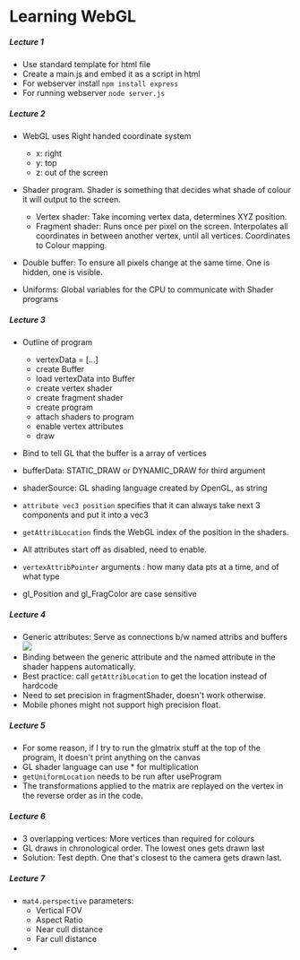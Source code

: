 # Learning WebGL

##### Lecture 1
- Use standard template for html file
- Create a main.js and embed it as a script in html
- For webserver install
```npm install express```
- For running webserver
```node server.js```

##### Lecture 2
- WebGL uses Right handed coordinate system
	- x: right
	- y: top
	- z: out of the screen

- Shader program. Shader is something that decides what shade of colour it will output to the screen. 
	- Vertex shader: Take incoming vertex data, determines XYZ position.
	- Fragment shader: Runs once per pixel on the screen. Interpolates all coordinates in between another vertex, until all vertices. Coordinates to Colour mapping.

- Double buffer: To ensure all pixels change at the same time. One is hidden, one is visible.

- Uniforms: Global variables for the CPU to communicate with Shader programs

##### Lecture 3
- Outline of program
	- vertexData = [...]
	- create Buffer
	- load vertexData into Buffer
	- create vertex shader
	- create fragment shader
	- create program
	- attach shaders to program
	- enable vertex attributes
	- draw

- Bind to tell GL that the buffer is a array of vertices
- bufferData: STATIC_DRAW or DYNAMIC_DRAW for third argument
- shaderSource: GL shading language created by OpenGL, as string
- ```attribute vec3 position``` specifies that it can always take next 3 components and put it into a vec3
- ```getAttribLocation``` finds the WebGL index of the position in the shaders.
- All attributes start off as disabled, need to enable.
- ```vertexAttribPointer``` arguments : how many data pts at a time, and of what type
- gl_Position and gl_FragColor are case sensitive

##### Lecture 4
- Generic attributes: Serve as connections b/w named attribs and buffers
![](imgs/20201115-032953.png)
- Binding between the generic attribute and the named attribute in the shader happens automatically.
- Best practice: call ```getAttribLocation``` to get the location instead of hardcode
- Need to set precision in fragmentShader, doesn't work otherwise.
- Mobile phones might not support high precision float.

##### Lecture 5
- For some reason, if I try to run the glmatrix stuff at the top of the program, it doesn't print anything on the canvas
- GL shader language can use * for multiplication
- ```getUniformLocation``` needs to be run after useProgram
- The transformations applied to the matrix are replayed on the vertex in the reverse order as in the code.

##### Lecture 6
- 3 overlapping vertices: More vertices than required for colours
- GL draws in chronological order. The lowest ones gets drawn last
- Solution: Test depth. One that's closest to the camera gets drawn last.

##### Lecture 7
- ```mat4.perspective``` parameters:
	- Vertical FOV
	- Aspect Ratio
	- Near cull distance
	- Far cull distance
- 
